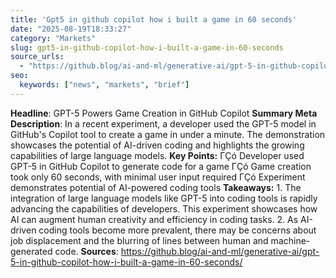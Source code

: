 ```yaml
---
title: 'Gpt5 in github copilot how i built a game in 60 seconds'
date: "2025-08-19T18:33:27"
category: "Markets"
slug: gpt5-in-github-copilot-how-i-built-a-game-in-60-seconds
source_urls:
  - "https://github.blog/ai-and-ml/generative-ai/gpt-5-in-github-copilot-how-i-built-a-game-in-60-seconds/"
seo:
  keywords: ["news", "markets", "brief"]
---
```

**Headline**: GPT-5 Powers Game Creation in GitHub Copilot  **Summary Meta Description**: In a recent experiment, a developer used the GPT-5 model in GitHub's Copilot tool to create a game in under a minute. The demonstration showcases the potential of AI-driven coding and highlights the growing capabilities of large language models.  **Key Points:**  ΓÇó Developer used GPT-5 in GitHub Copilot to generate code for a game ΓÇó Game creation took only 60 seconds, with minimal user input required ΓÇó Experiment demonstrates potential of AI-powered coding tools  **Takeaways:**  1. The integration of large language models like GPT-5 into coding tools is rapidly advancing the capabilities of developers. This experiment showcases how AI can augment human creativity and efficiency in coding tasks. 2. As AI-driven coding tools become more prevalent, there may be concerns about job displacement and the blurring of lines between human and machine-generated code.  **Sources**:  https://github.blog/ai-and-ml/generative-ai/gpt-5-in-github-copilot-how-i-built-a-game-in-60-seconds/ 
